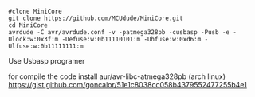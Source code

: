 ```
#clone MiniCore
git clone https://github.com/MCUdude/MiniCore.git
cd MiniCore
avrdude -C avr/avrdude.conf -v -patmega328pb -cusbasp -Pusb -e -Ulock:w:0x3f:m -Uefuse:w:0b11110101:m -Uhfuse:w:0xd6:m -Ulfuse:w:0b11111111:m 
```
Use Usbasp programer

for compile the code install 
aur/avr-libc-atmega328pb (arch linux)
https://gist.github.com/goncalor/51e1c8038cc058b4379552477255b4e1



